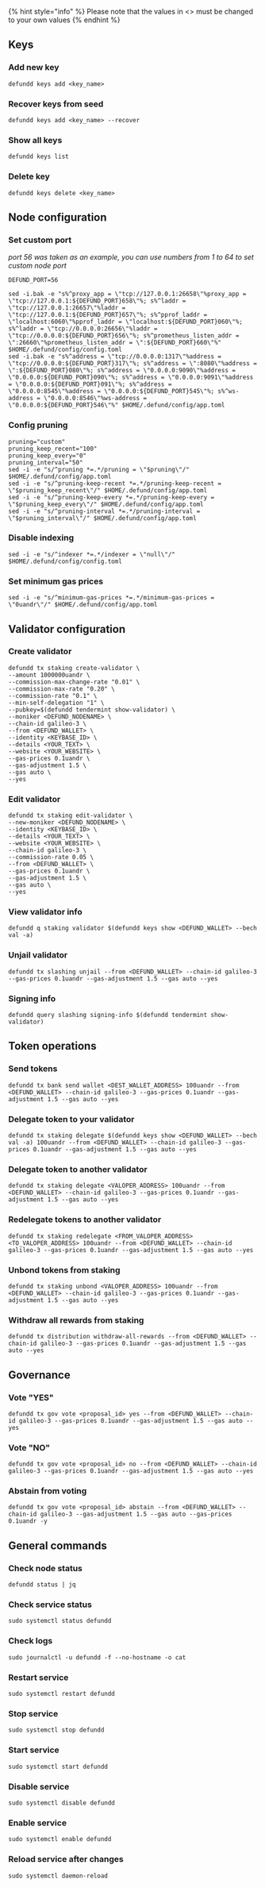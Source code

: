{% hint style="info" %}
Please note that the values in <> must be changed to your own values
{% endhint %}

## Keys

### Add new key
```
defundd keys add <key_name>
```
### Recover keys from seed
```
defundd keys add <key_name> --recover
```
### Show all keys
```
defundd keys list
```
### Delete key
```
defundd keys delete <key_name>
```

## Node configuration

### Set custom port

*port 56 was taken as an example, you can use numbers from 1 to 64 to set custom node port*

```
DEFUND_PORT=56
```
```
sed -i.bak -e "s%^proxy_app = \"tcp://127.0.0.1:26658\"%proxy_app = \"tcp://127.0.0.1:${DEFUND_PORT}658\"%; s%^laddr = \"tcp://127.0.0.1:26657\"%laddr = \"tcp://127.0.0.1:${DEFUND_PORT}657\"%; s%^pprof_laddr = \"localhost:6060\"%pprof_laddr = \"localhost:${DEFUND_PORT}060\"%; s%^laddr = \"tcp://0.0.0.0:26656\"%laddr = \"tcp://0.0.0.0:${DEFUND_PORT}656\"%; s%^prometheus_listen_addr = \":26660\"%prometheus_listen_addr = \":${DEFUND_PORT}660\"%" $HOME/.defund/config/config.toml
sed -i.bak -e "s%^address = \"tcp://0.0.0.0:1317\"%address = \"tcp://0.0.0.0:${DEFUND_PORT}317\"%; s%^address = \":8080\"%address = \":${DEFUND_PORT}080\"%; s%^address = \"0.0.0.0:9090\"%address = \"0.0.0.0:${DEFUND_PORT}090\"%; s%^address = \"0.0.0.0:9091\"%address = \"0.0.0.0:${DEFUND_PORT}091\"%; s%^address = \"0.0.0.0:8545\"%address = \"0.0.0.0:${DEFUND_PORT}545\"%; s%^ws-address = \"0.0.0.0:8546\"%ws-address = \"0.0.0.0:${DEFUND_PORT}546\"%" $HOME/.defund/config/app.toml
```
### Config pruning
```
pruning="custom"
pruning_keep_recent="100"
pruning_keep_every="0"
pruning_interval="50"
sed -i -e "s/^pruning *=.*/pruning = \"$pruning\"/" $HOME/.defund/config/app.toml
sed -i -e "s/^pruning-keep-recent *=.*/pruning-keep-recent = \"$pruning_keep_recent\"/" $HOME/.defund/config/app.toml
sed -i -e "s/^pruning-keep-every *=.*/pruning-keep-every = \"$pruning_keep_every\"/" $HOME/.defund/config/app.toml
sed -i -e "s/^pruning-interval *=.*/pruning-interval = \"$pruning_interval\"/" $HOME/.defund/config/app.toml
```
### Disable indexing
```
sed -i -e "s/^indexer *=.*/indexer = \"null\"/" $HOME/.defund/config/config.toml
```
### Set minimum gas prices
```
sed -i -e "s/^minimum-gas-prices *=.*/minimum-gas-prices = \"0uandr\"/" $HOME/.defund/config/app.toml
```

## Validator configuration

### Create validator
```
defundd tx staking create-validator \
--amount 1000000uandr \
--commission-max-change-rate "0.01" \
--commission-max-rate "0.20" \
--commission-rate "0.1" \
--min-self-delegation "1" \
--pubkey=$(defundd tendermint show-validator) \
--moniker <DEFUND_NODENAME> \
--chain-id galileo-3 \
--from <DEFUND_WALLET> \
--identity <KEYBASE_ID> \
--details <YOUR_TEXT> \
--website <YOUR_WEBSITE> \
--gas-prices 0.1uandr \
--gas-adjustment 1.5 \
--gas auto \
--yes
```
### Edit validator
```
defundd tx staking edit-validator \
--new-moniker <DEFUND_NODENAME> \
--identity <KEYBASE_ID> \
--details <YOUR_TEXT> \
--website <YOUR_WEBSITE> \
--chain-id galileo-3 \
--commission-rate 0.05 \
--from <DEFUND_WALLET> \
--gas-prices 0.1uandr \
--gas-adjustment 1.5 \
--gas auto \
--yes
```
### View validator info
```
defundd q staking validator $(defundd keys show <DEFUND_WALLET> --bech val -a)
```
### Unjail validator
```
defundd tx slashing unjail --from <DEFUND_WALLET> --chain-id galileo-3 --gas-prices 0.1uandr --gas-adjustment 1.5 --gas auto --yes 
```
### Signing info
```
defundd query slashing signing-info $(defundd tendermint show-validator)
```

## Token operations

### Send tokens
```
defundd tx bank send wallet <DEST_WALLET_ADDRESS> 100uandr --from <DEFUND_WALLET> --chain-id galileo-3 --gas-prices 0.1uandr --gas-adjustment 1.5 --gas auto --yes
```
### Delegate token to your validator
```
defundd tx staking delegate $(defundd keys show <DEFUND_WALLET> --bech val -a) 100uandr --from <DEFUND_WALLET> --chain-id galileo-3 --gas-prices 0.1uandr --gas-adjustment 1.5 --gas auto --yes
```
### Delegate token to another validator
```
defundd tx staking delegate <VALOPER_ADDRESS> 100uandr --from <DEFUND_WALLET> --chain-id galileo-3 --gas-prices 0.1uandr --gas-adjustment 1.5 --gas auto --yes
```
### Redelegate tokens to another validator
```
defundd tx staking redelegate <FROM_VALOPER_ADDRESS> <TO_VALOPER_ADDRESS> 100uandr --from <DEFUND_WALLET> --chain-id galileo-3 --gas-prices 0.1uandr --gas-adjustment 1.5 --gas auto --yes
```
### Unbond tokens from staking
```
defundd tx staking unbond <VALOPER_ADDRESS> 100uandr --from <DEFUND_WALLET> --chain-id galileo-3 --gas-prices 0.1uandr --gas-adjustment 1.5 --gas auto --yes
```
### Withdraw all rewards from staking
```
defundd tx distribution withdraw-all-rewards --from <DEFUND_WALLET> --chain-id galileo-3 --gas-prices 0.1uandr --gas-adjustment 1.5 --gas auto --yes
```

## Governance
### Vote "YES"
```
defundd tx gov vote <proposal_id> yes --from <DEFUND_WALLET> --chain-id galileo-3 --gas-prices 0.1uandr --gas-adjustment 1.5 --gas auto --yes
```
### Vote "NO"
```
defundd tx gov vote <proposal_id> no --from <DEFUND_WALLET> --chain-id galileo-3 --gas-prices 0.1uandr --gas-adjustment 1.5 --gas auto --yes
```
### Abstain from voting
```
defundd tx gov vote <proposal_id> abstain --from <DEFUND_WALLET> --chain-id galileo-3 --gas-adjustment 1.5 --gas auto --gas-prices 0.1uandr -y
```

## General commands
### Check node status
```
defundd status | jq
```
### Check service status
```
sudo systemctl status defundd
```
### Check logs
```
sudo journalctl -u defundd -f --no-hostname -o cat
```
### Restart service
```
sudo systemctl restart defundd
```
### Stop service
```
sudo systemctl stop defundd
```
### Start service
```
sudo systemctl start defundd
```
### Disable service
```
sudo systemctl disable defundd
```
### Enable service
```
sudo systemctl enable defundd
```
### Reload service after changes
```
sudo systemctl daemon-reload
```
